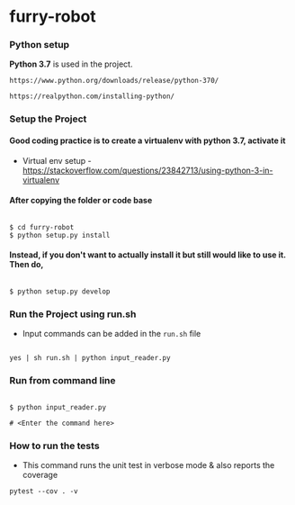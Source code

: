 # furry-robot

### Python setup

**Python 3.7** is used in the project.

```
https://www.python.org/downloads/release/python-370/

https://realpython.com/installing-python/
```

### Setup the Project

#### Good coding practice is to create a virtualenv with **python 3.7**, activate it

* Virtual env setup - https://stackoverflow.com/questions/23842713/using-python-3-in-virtualenv

#### After copying the folder or code base

```  

$ cd furry-robot 
$ python setup.py install

```

#### Instead, if you don't want to actually install it but still would like to use it. Then do,

```

$ python setup.py develop

```

### Run the Project using run.sh

* Input commands can be added in the `run.sh` file

```

yes | sh run.sh | python input_reader.py

```

### Run from command line

```

$ python input_reader.py

# <Enter the command here>

```

### How to run the tests

* This command runs the unit test in verbose mode & also reports the coverage

```
pytest --cov . -v
```
